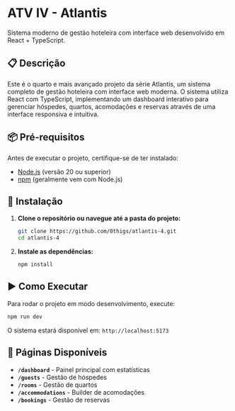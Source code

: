 # ATV IV - Atlantis

Sistema moderno de gestão hoteleira com interface web desenvolvido em React + TypeScript.

## 📋 Descrição

Este é o quarto e mais avançado projeto da série Atlantis, um sistema completo de gestão hoteleira com interface web moderna. O sistema utiliza React com TypeScript, implementando um dashboard interativo para gerenciar hóspedes, quartos, acomodações e reservas através de uma interface responsiva e intuitiva.

## 📦 Pré-requisitos

Antes de executar o projeto, certifique-se de ter instalado:

- [Node.js](https://nodejs.org/) (versão 20 ou superior)
- [npm](https://www.npmjs.com/) (geralmente vem com Node.js)

## 🔧 Instalação

1. **Clone o repositório ou navegue até a pasta do projeto:**
   ```bash
   git clone https://github.com/0thigs/atlantis-4.git
   cd atlantis-4
   ```

2. **Instale as dependências:**
   ```bash
   npm install
   ```

## ▶️ Como Executar

Para rodar o projeto em modo desenvolvimento, execute:

```bash
npm run dev
```

O sistema estará disponível em: `http://localhost:5173`

## 📱 Páginas Disponíveis

- **`/dashboard`** - Painel principal com estatísticas
- **`/guests`** - Gestão de hóspedes
- **`/rooms`** - Gestão de quartos
- **`/accommodations`** - Builder de acomodações
- **`/bookings`** - Gestão de reservas 